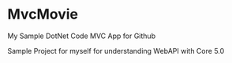 # MvcMovie
My Sample DotNet Code MVC App for Github

Sample Project for myself for understanding WebAPI with Core 5.0
